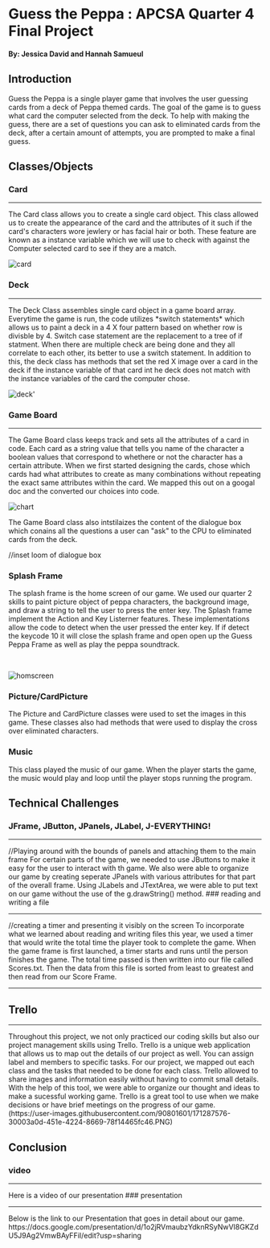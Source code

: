 # Guess the Peppa : APCSA Quarter 4 Final Project
#### By: Jessica David and Hannah Samueul
## Introduction
Guess the Peppa is a single player game that involves the user guessing cards from a deck of Peppa themed cards. The goal of the game is to guess what card the computer selected from the deck. To help with making the guess, there are a set of questions you can ask to eliminated cards from the deck, after a certain amount of attempts, you are prompted to make a final guess. 
## Classes/Objects
### Card
<hr>
The Card class allows you to create a single card object. This class allowed us to create the appearance of the card and the attributes of it such if the card's characters wore jewlery or has facial hair or both. These feature are known as a instance variable which we will use to check with against the Computer selected card to see if they are a match.

<br>

![card](https://user-images.githubusercontent.com/90801601/171283924-8c66e601-00db-494f-a064-cbc704a8955c.PNG)

### Deck
<hr>
The Deck Class assembles single card object in a game board array. Everytime the game is run, the code utilizes *switch statements* which allows us to paint a deck in a 4 X four pattern based on whether row is divisble by 4. Switch case statement are the replacement to a tree of if statment. When there are multiple check are being done and they all correlate to each other, its better to use a switch statement. In addition to this, the deck class has methods that set the red X image over a card in the deck if the instance variable of that card int he deck does not match with the instance variables of the card the computer chose. 

<br>

![deck'](https://user-images.githubusercontent.com/90801601/171284946-21dbb122-f138-4ee0-9537-c0a22ff8d9e2.PNG)


### Game Board
<hr>
The Game Board class keeps track and sets all the attributes of a card in code. Each card as a string value that tells you name of the character a boolean values that correspond to whethere or not the character has a certain attribute. When we first started designing the cards, chose which cards had what attributes to create as many combinations without repeating the exact same attributes within the card. We mapped this out on a googal doc and the converted our choices into code. 

<br>

![chart](https://user-images.githubusercontent.com/90801601/171285690-32b5563d-5110-42f8-a905-b01207b9d7cd.PNG)

The Game Board class also intstilaizes the content of the dialogue box which conains all the questions a user can "ask" to the CPU to eliminated cards from the deck.

//inset loom of dialogue box


### Splash Frame 
The splash frame is the home screen of our game. We used our quarter 2 skills to paint picture object of peppa characters, the background image, and  draw a string to tell the user to press the enter key. The Splash frame implement the Action and Key Listerner features. These implementations allow the code to detect when the user pressed the enter key. If if detect the keycode 10 it will close the splash frame and open open up the Guess Peppa Frame as well as play the peppa soundtrack. 

<br>

![homscreen](https://user-images.githubusercontent.com/90801601/171329066-728545c3-4807-4647-9364-024d9b9d329f.gif)


### Picture/CardPicture
The Picture and CardPicture classes were used to set the images in this game. These classes also had methods that were used to display the cross over eliminated characters.
### Music
This class played the music of our game. When the player starts the game, the music would play and loop until the player stops running the program.
## Technical Challenges
### JFrame, JButton, JPanels, JLabel, J-EVERYTHING!
<hr>
//Playing around with the bounds of panels and attaching them to the main frame
For certain parts of the game, we needed to use JButtons to make it easy for the user to interact with th game. We also were able to organize our game by creating seperate JPanels with various attributes for that part of the overall frame. Using JLabels and JTextArea, we were able to put text on our game without the use of the g.drawString() method.
### reading and writing a file
<hr>
//creating a timer and presenting it visibly on the screen
To incorporate what we learned about reading and writing files this year, we used a timer that would write the total time the player took to complete the game. When the game frame is first launched, a timer starts and runs until the person finishes the game. The total time passed is then written into our file called Scores.txt. Then the data from this file is sorted from least to greatest and then read from our Score Frame. 
<hr>

##  Trello
<hr>
Throughout this project, we not only practiced our coding skills but also our project management skills using Trello. Trello is a unique web application that allows us to map out the details of our project as well. You can assign label and members to specific tasks. For our project, we mapped out each class and the tasks that needed to be done for each class. Trello allowed to share images and information easily without having to commit small details. With the help of this tool, we were able to organize our thought and ideas to make a sucessful working game. Trello is a great tool to use when we make decisions or have brief meetings on the progress of our game.
<br>
(https://user-images.githubusercontent.com/90801601/171287576-30003a0d-451e-4224-8669-78f14465fc46.PNG)

## Conclusion
### video
<hr>
Here is a video of our presentation
### presentation
<hr>
Below is the link to our Presentation that goes in detail about our game.
https://docs.google.com/presentation/d/1o2jRVmaubzYdknRSyNwVI8GKZdU5J9Ag2VmwBAyFFiI/edit?usp=sharing

